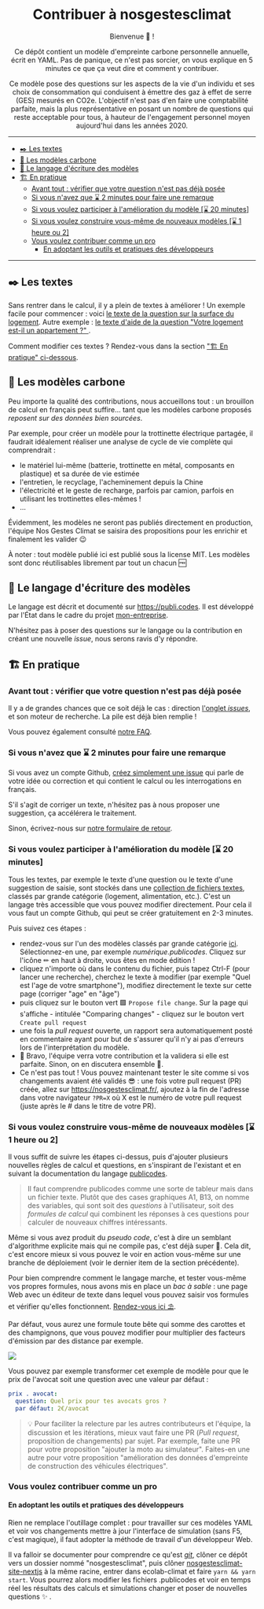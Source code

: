 <h1 align="center">Contribuer à nosgestesclimat</h1>

<div align="center">

Bienvenue 👋 !

Ce dépôt contient un modèle d'empreinte carbone personnelle annuelle, écrit en YAML. Pas de panique, ce n'est pas sorcier, on vous explique en 5 minutes ce que ça veut dire et comment y contribuer.

Ce modèle pose des questions sur les aspects de la vie d'un individu et ses choix de consommation qui conduisent à émettre des gaz à effet de serre (GES) mesurés en CO2e. L'objectif n'est pas d'en faire une comptabilité parfaite, mais la plus représentative en posant un nombre de questions qui reste acceptable pour tous, à hauteur de l'engagement personnel moyen aujourd'hui dans les années 2020.

</div>

---

<!-- vim-markdown-toc GitLab -->

- [✒️ Les textes](#️-les-textes)
- [💾 Les modèles carbone](#-les-modèles-carbone)
- [🔣 Le langage d'écriture des modèles](#-le-langage-décriture-des-modèles)
- [🏗️ En pratique](#️-en-pratique)
  - [Avant tout : vérifier que votre question n'est pas déjà posée](#avant-tout--vérifier-que-votre-question-nest-pas-déjà-posée)
  - [Si vous n'avez que ⌛ 2 minutes pour faire une remarque](#si-vous-navez-que--2-minutes-pour-faire-une-remarque)
  - [Si vous voulez participer à l'amélioration du modèle \[⌛ 20 minutes\]](#si-vous-voulez-participer-à-lamélioration-du-modèle--20-minutes)
  - [Si vous voulez construire vous-même de nouveaux modèles \[⌛ 1 heure ou 2\]](#si-vous-voulez-construire-vous-même-de-nouveaux-modèles--1-heure-ou-2)
  - [Vous voulez contribuer comme un pro](#vous-voulez-contribuer-comme-un-pro)
    - [En adoptant les outils et pratiques des développeurs](#en-adoptant-les-outils-et-pratiques-des-développeurs)

<!-- vim-markdown-toc -->

---

## ✒️ Les textes

Sans rentrer dans le calcul, il y a plein de textes à améliorer ! Un exemple facile pour commencer : voici [le texte de la question sur la surface du logement](https://github.com/incubateur-ademe/nosgestesclimat/blob/master/data/logement/logement.publicodes#L49). Autre exemple : [le texte d'aide de la question "Votre logement est-il un appartement ?" ](https://github.com/incubateur-ademe/nosgestesclimat/blob/master/data/logement/logement.publicodes#L81).

Comment modifier ces textes ? Rendez-vous dans la section ["🏗️ En pratique" ci-dessous](https://github.com/incubateur-ademe/nosgestesclimat/blob/master/CONTRIBUTING.md#%EF%B8%8F-en-pratique).

## 💾 Les modèles carbone

Peu importe la qualité des contributions, nous accueillons tout : un brouillon de calcul en français peut suffire... tant que les modèles carbone proposés _reposent sur des données bien sourcées_.

Par exemple, pour créer un modèle pour la trottinette électrique partagée, il faudrait idéalement réaliser une analyse de cycle de vie complète qui comprendrait :

- le matériel lui-même (batterie, trottinette en métal, composants en plastique) et sa durée de vie estimée
- l'entretien, le recyclage, l'acheminement depuis la Chine
- l'électricité et le geste de recharge, parfois par camion, parfois en utilisant les trottinettes elles-mêmes !
- ...

Évidemment, les modèles ne seront pas publiés directement en production, l'équipe Nos Gestes Climat se saisira des propositions pour les enrichir et finalement les valider 😉

À noter : tout modèle publié ici est publié sous la license MIT. Les modèles sont donc réutilisables librement par tout un chacun :free:

## 🔣 Le langage d'écriture des modèles

Le langage est décrit et documenté sur https://publi.codes. Il est développé par l'État dans le cadre du projet [mon-entreprise](https://github.com/betagouv/mon-entreprise).

N'hésitez pas à poser des questions sur le langage ou la contribution en créant une nouvelle _issue_, nous serons ravis d'y répondre.

## 🏗️ En pratique

### Avant tout : vérifier que votre question n'est pas déjà posée

Il y a de grandes chances que ce soit déjà le cas : direction [l'onglet _issues_](https://github.com/incubateur-ademe/nosgestesclimat/issues), et son moteur de recherche. La pile est déjà bien remplie !

Vous pouvez également consulté [notre FAQ](https://nosgestesclimat.fr/questions-frequentes).

### Si vous n'avez que ⌛ 2 minutes pour faire une remarque

Si vous avez un compte Github, [créez simplement une issue](https://github.com/incubateur-ademe/nosgestesclimat/issues/new) qui parle de votre idée ou correction et qui contient le calcul ou les interrogations en français.

S'il s'agit de corriger un texte, n'hésitez pas à nous proposer une suggestion, ça accélérera le traitement.

Sinon, écrivez-nous sur [notre formulaire de retour](https://nosgestesclimat.fr/contact).

### Si vous voulez participer à l'amélioration du modèle [⌛ 20 minutes]

Tous les textes, par exemple le texte d'une question ou le texte d'une suggestion de saisie, sont stockés dans une [collection de fichiers textes](https://github.com/incubateur-ademe/nosgestesclimat/tree/master/data), classés par grande catégorie (logement, alimentation, etc.). C'est un langage très accessible que vous pouvez modifier directement. Pour cela il vous faut un compte Github, qui peut se créer gratuitement en 2-3 minutes.

Puis suivez ces étapes :

- rendez-vous sur l'un des modèles classés par grande catégorie [ici](https://github.com/incubateur-ademe/nosgestesclimat/tree/master/data). Sélectionnez-en une, par exemple _numérique.publicodes_. Cliquez sur l'icône ✏ en haut à droite, vous êtes en mode édition !
- cliquez n'importe où dans le contenu du fichier, puis tapez Ctrl-F (pour lancer une recherche), cherchez le texte à modifier (par exemple "Quel est l'age de votre smartphone"), modifiez directement le texte sur cette page (corriger "age" en "âge")
- puis cliquez sur le bouton vert 🟩 `Propose file change`. Sur la page qui s'affiche - intitulée "Comparing changes" - cliquez sur le bouton vert `Create pull request`
- une fois la _pull request_ ouverte, un rapport sera automatiquement posté en commentaire ayant pour but de s'assurer qu'il n'y ai pas d'erreurs lors de l'interprétation du modèle.
- 🎉 Bravo, l'équipe verra votre contribution et la validera si elle est parfaite. Sinon, on en discutera ensemble 🙂.
- Ce n'est pas tout ! Vous pouvez maintenant tester le site comme si vos changements avaient été validés 😎 : une fois votre pull request (PR) créée, allez sur https://nosgestesclimat.fr/, ajoutez à la fin de l'adresse dans votre navigateur `?PR=X` où X est le numéro de votre pull request (juste après le # dans le titre de votre PR).

### Si vous voulez construire vous-même de nouveaux modèles [⌛ 1 heure ou 2]

Il vous suffit de suivre les étapes ci-dessus, puis d'ajouter plusieurs nouvelles règles de calcul et questions, en s'inspirant de l'existant et en suivant la documentation du langage [publicodes](https://publi.codes).

> Il faut comprendre publicodes comme une sorte de tableur mais dans un fichier texte. Plutôt que des cases graphiques A1, B13, on nomme des variables, qui sont soit des _questions_ à l'utilisateur, soit des _formules de calcul_ qui combinent les réponses à ces questions pour calculer de nouveaux chiffres intéressants.

Même si vous avez produit du _pseudo code_, c'est à dire un semblant d'algorithme explicite mais qui ne compile pas, c'est déjà super 🦾. Cela dit, c'est encore mieux si vous pouvez le voir en action vous-même sur une branche de déploiement (voir le dernier item de la section précédente).

Pour bien comprendre comment le langage marche, et tester vous-même vos propres formules, nous avons mis en place un _bac à sable_ : une page Web avec un éditeur de texte dans lequel vous pouvez saisir vos formules et vérifier qu'elles fonctionnent. [Rendez-vous ici ⛱️](https://publi.codes/studio/).

Par défaut, vous aurez une formule toute bête qui somme des carottes et des champignons, que vous pouvez modifier pour multiplier des facteurs d'émission par des distance par exemple.

![](https://i.imgur.com/VhqpVuc.png)

Vous pouvez par exemple transformer cet exemple de modèle pour que le prix de l'avocat soit une question avec une valeur par défaut :

```yaml
prix . avocat:
  question: Quel prix pour tes avocats gros ?
  par défaut: 2€/avocat
```

> 💡 Pour faciliter la relecture par les autres contributeurs et l'équipe, la discussion et les itérations, mieux vaut faire une PR (_Pull request_, proposition de changements) par sujet. Par exemple, faite une PR pour votre proposition "ajouter la moto au simulateur". Faites-en une autre pour votre proposition "amélioration des données d'empreinte de construction des véhicules électriques".

### Vous voulez contribuer comme un pro

#### En adoptant les outils et pratiques des développeurs

Rien ne remplace l'outillage complet : pour travailler sur ces modèles YAML et voir vos changements mettre à jour l'interface de simulation (sans F5, c'est magique), il faut adopter la méthode de travail d'un développeur Web.

Il va falloir se documenter pour comprendre ce qu'est [_git_](https://openclassrooms.com/fr/courses/1233741-gerez-vos-codes-source-avec-git), clôner ce dépôt vers un dossier nommé "nosgestesclimat", puis clôner [nosgestesclimat-site-nextjs](https://github.com/incubateur-ademe/nosgestesclimat-site-nextjs) à la même racine, entrer dans ecolab-climat et faire `yarn && yarn start`. Vous pourrez alors modifier les fichiers .publicodes et voir en temps réel les résultats des calculs et simulations changer et poser de nouvelles questions :sparkles: .
